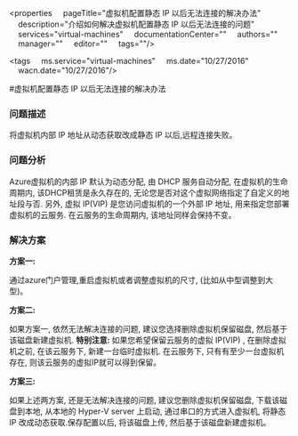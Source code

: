 <properties
    pageTitle="虚拟机配置静态 IP 以后无法连接的解决办法"
    description="介绍如何解决虚拟机配置静态 IP 以后无法连接的问题"
    services="virtual-machines"
    documentationCenter=""
    authors=""
    manager=""
    editor=""
    tags=""/>

<tags
    ms.service="virtual-machines"
    ms.date="10/27/2016"
    wacn.date="10/27/2016"/>


#虚拟机配置静态 IP 以后无法连接的解决办法

### 问题描述

将虚拟机内部 IP 地址从动态获取改成静态 IP 以后,远程连接失败。

### 问题分析

Azure虚拟机的内部 IP 默认为动态分配, 由 DHCP 服务自动分配, 在虚拟机的生命周期内, 该DHCP租赁是永久存在的, 无论您是否对这个虚拟网络指定了自定义的地址段与否.
另外, 虚拟 IP(VIP) 是您访问虚拟机的一个外部 IP 地址, 用来指定您部署虚拟机的云服务. 在云服务的生命周期内, 该地址同样会保持不变。

### 解决方案

**方案一:**

通过azure门户管理,重启虚拟机或者调整虚拟机的尺寸, (比如从中型调整到大型)。

**方案二:**

如果方案一, 依然无法解决连接的问题, 建议您选择删除虚拟机保留磁盘, 然后基于该磁盘新建虚拟机. **特别注意:** 如果您希望保留云服务的虚拟 IP(VIP) , 在删除虚拟机之前, 在该云服务下, 新建一台临时虚拟机. 在云服务下, 只有有至少一台虚拟机存在, 则该云服务的虚拟IP就可以得到保留。

**方案三:**

如果上述两方案, 还是无法解决连接的问题, 建议您删除虚拟机保留磁盘, 下载该磁盘到本地, 从本地的 Hyper-V server 上启动, 通过串口的方式进入虚拟机, 将静态 IP 改成动态获取.保存配置以后, 将该磁盘上传, 然后基于该磁盘新建虚拟机。
